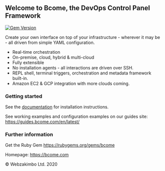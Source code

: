 ## Welcome to Bcome, the DevOps Control Panel Framework

[![Gem Version](https://badge.fury.io/rb/bcome.svg)](https://badge.fury.io/rb/bcome)

Create your own interface on top of your infrastructure - wherever it may be - all driven from simple YAML configuration.

- Real-time orchestration
- On-premise, cloud, hybrid & multi-cloud
- Fully extensible 
- No installation agents - all interactions are driven over SSH.
- REPL shell, terminal triggers, orchestration and metadata framework built-in.
- Amazon EC2 & GCP integration with more clouds coming.

### Getting started

See the <a href="https://docs.bcome.com/en/latest/">documentation</a> for installation instructions.

See working examples and configuration examples on our guides site: <a target="_blank" href="https://guides.bcome.com/en/latest/">https://guides.bcome.com/en/latest/</a>

### Further information

Get the Ruby Gem <a target="_blank" href="https://rubygems.org/gems/bcome">https://rubygems.org/gems/bcome</a>

Homepage: <a target="_blank" href="https://bcome.com/">https://bcome.com</a>

© Webzakimbo Ltd. 2020
